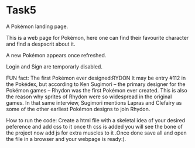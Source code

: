 # Task5
A Pokémon landing page.


This is a web page for Pokémon, here one can find their favourite character and find a despscrit about it.

A new Pokémon appears once refreshed.


Login and Sign are temporarly disabled.


FUN fact:
The first Pokémon ever designed:RYDON
It may be entry #112 in the Pokédex, but according to Ken Sugimori – the primary designer for the Pokémon games – Rhydon was the first Pokémon ever created. This is also the reason why sprites of Rhydon were so widespread in the original games. In that same interview, Sugimori mentions Lapras and Clefairy as some of the other earliest Pokémon designs to join Rhydon.



How to run the code:
Create a html file with a skeletal idea of your desired peference and add css to it once th css is added you will see the bone of the project now add js for extra muscles to it .Once done save all and open the file in a browser and your webpage is ready:).
